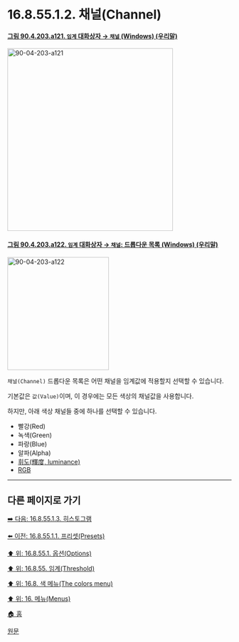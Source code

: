 # 16.8.55.1.2. 채널(Channel)

<a id="90-04-203-a121"></a>

#### [그림 90.4.203.a121. `임계` 대화상자 → `채널` (Windows) (우리말)](./90-04-0203-threshold.md#90-04-203-a121)
<img width="372" height="411" alt="90-04-203-a121" src="https://github.com/user-attachments/assets/117d72a8-ab2e-46dc-be34-5ed7b0055b7a" />

<a id="90-04-203-a122"></a>

#### [그림 90.4.203.a122. `임계` 대화상자 → `채널`: 드롭다운 목록 (Windows) (우리말)](./90-04-0203-threshold.md#90-04-203-a122)
<img width="228" height="254" alt="90-04-203-a122" src="https://github.com/user-attachments/assets/baf5f10a-91ef-4622-a0ee-888ca23eb8d8" />

`채널(Channel)` 드롭다운 목록은 어떤 채널을 임계값에 적용할지 선택할 수 있습니다.

기본값은 `값(Value)`이며, 이 경우에는 모든 색상의 채널값을 사용합니다.

하지만, 아래 색상 채널들 중에 하나를 선택할 수 있습니다.

- 빨강(Red)
- 녹색(Green)
- 파랑(Blue)
- 알파(Alpha)
- [휘도(輝度, luminance)](./19-glossaryx-luminance.md)
- [RGB](./19-glossaryx-color_mode_rgb.md)

***

## 다른 페이지로 가기

[➡️ 다음: 16.8.55.1.3. 히스토그램](./16-08-55-01-03-histograms.md)

[⬅️ 이전: 16.8.55.1.1. 프리셋(Presets)](./16-08-55-01-01-presets.md)

[⬆️ 위: 16.8.55.1. 옵션(Options)](./16-08-55-01-00-options.md)

[⬆️ 위: 16.8.55. 임계(Threshold)](./16-08-55-00-threshold.md)

[⬆️ 위: 16.8. 색 메뉴(The colors menu)](./16-08-00-the-colors-menu.md)

[⬆️ 위: 16. 메뉴(Menus)](./16-00-menus.md)

[🏠 홈](./00-home.md)

[원문](https://docs.gimp.org/2.10/ko/gimp-tool-threshold.html#idm34145)